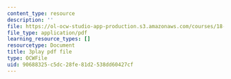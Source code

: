 ```yaml
---
content_type: resource
description: ''
file: https://ol-ocw-studio-app-production.s3.amazonaws.com/courses/18-02-multivariable-calculus-fall-2007/90688325c5dc28fe81d2538dd60427cf_z5TPjZrsp2k.pdf
file_type: application/pdf
learning_resource_types: []
resourcetype: Document
title: 3play pdf file
type: OCWFile
uid: 90688325-c5dc-28fe-81d2-538dd60427cf
---
```

